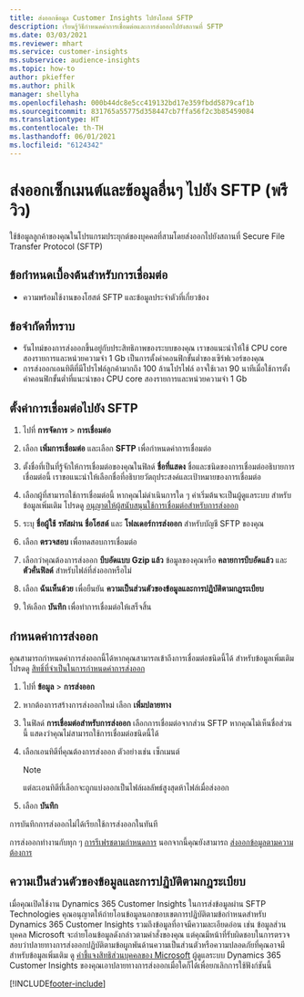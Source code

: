 ```yaml
---
title: ส่งออกข้อมูล Customer Insights ไปยังโฮสต์ SFTP
description: เรียนรู้วิธีกำหนดค่าการเชื่อมต่อและการส่งออกไปยังสถานที่ SFTP
ms.date: 03/03/2021
ms.reviewer: mhart
ms.service: customer-insights
ms.subservice: audience-insights
ms.topic: how-to
author: pkieffer
ms.author: philk
manager: shellyha
ms.openlocfilehash: 000b44dc8e5cc419132bd17e359fbdd5879caf1b
ms.sourcegitcommit: 831765a55775d358447cb7ffa56f2c3b85459084
ms.translationtype: HT
ms.contentlocale: th-TH
ms.lasthandoff: 06/01/2021
ms.locfileid: "6124342"
---
```

# <a name="export-segments-and-other-data-to-sftp-preview"></a>ส่งออกเซ็กเมนต์และข้อมูลอื่นๆ ไปยัง SFTP (พรีวิว)

ใช้ข้อมูลลูกค้าของคุณในโปรแกรมประยุกต์ของบุคคลที่สามโดยส่งออกไปยังสถานที่ Secure File Transfer Protocol (SFTP)

## <a name="prerequisites-for-connection"></a>ข้อกำหนดเบื้องต้นสำหรับการเชื่อมต่อ

- ความพร้อมใช้งานของโฮสต์ SFTP และข้อมูลประจำตัวที่เกี่ยวข้อง

## <a name="known-limitations"></a>ข้อจำกัดที่ทราบ

- รันไทม์ของการส่งออกขึ้นอยู่กับประสิทธิภาพของระบบของคุณ เราขอแนะนำให้ใช้ CPU core สองรายการและหน่วยความจำ 1 Gb เป็นการตั้งค่าคอนฟิกขั้นต่ำของเซิร์ฟเวอร์ของคุณ 
- การส่งออกเอนทิตีที่มีโปรไฟล์ลูกค้ามากถึง 100 ล้านโปรไฟล์ อาจใช้เวลา 90 นาทีเมื่อใช้การตั้งค่าคอนฟิกขั้นต่ำที่แนะนำของ CPU core สองรายการและหน่วยความจำ 1 Gb 

## <a name="set-up-connection-to-sftp"></a>ตั้งค่าการเชื่อมต่อไปยัง SFTP

1. ไปที่ **การจัดการ** > **การเชื่อมต่อ**

1. เลือก **เพิ่มการเชื่อมต่อ** และเลือก **SFTP** เพื่อกำหนดค่าการเชื่อมต่อ

1. ตั้งชื่อที่เป็นที่รู้จักให้การเชื่อมต่อของคุณในฟิลด์ **ชื่อที่แสดง** ชื่อและชนิดของการเชื่อมต่ออธิบายการเชื่อมต่อนี้ เราขอแนะนำให้เลือกชื่อที่อธิบายวัตถุประสงค์และเป้าหมายของการเชื่อมต่อ

1. เลือกผู้ที่สามารถใช้การเชื่อมต่อนี้ หากคุณไม่ดำเนินการใด ๆ ค่าเริ่มต้นจะเป็นผู้ดูแลระบบ สำหรับข้อมูลเพิ่มเติม โปรดดู [อนุญาตให้ผู้สนับสนุนใช้การเชื่อมต่อสำหรับการส่งออก](connections.md#allow-contributors-to-use-a-connection-for-exports)

1. ระบุ **ชื่อผู้ใช้** **รหัสผ่าน** **ชื่อโฮสต์** และ **โฟลเดอร์การส่งออก** สำหรับบัญชี SFTP ของคุณ

1. เลือก **ตรวจสอบ** เพื่อทดสอบการเชื่อมต่อ

1. เลือกว่าคุณต้องการส่งออก **บีบอัดแบบ Gzip แล้ว** ข้อมูลของคุณหรือ **คลายการบีบอัดแล้ว** และ **ตัวคั่นฟิลด์** สำหรับไฟล์ที่ส่งออกหรือไม่

1. เลือก **ฉันเห็นด้วย** เพื่อยืนยัน **ความเป็นส่วนตัวของข้อมูลและการปฏิบัติตามกฎระเบียบ**

1. ให้เลือก **บันทึก** เพื่อทำการเชื่อมต่อให้เสร็จสิ้น

## <a name="configure-an-export"></a>กำหนดค่าการส่งออก

คุณสามารถกำหนดค่าการส่งออกนี้ได้หากคุณสามารถเข้าถึงการเชื่อมต่อชนิดนี้ได้ สำหรับข้อมูลเพิ่มเติม โปรดดู [สิทธิ์ที่จำเป็นในการกำหนดค่าการส่งออก](export-destinations.md#set-up-a-new-export)

1. ไปที่ **ข้อมูล** > **การส่งออก**

1. หากต้องการสร้างการส่งออกใหม่ เลือก **เพิ่มปลายทาง**

1. ในฟิลด์ **การเชื่อมต่อสำหรับการส่งออก** เลือกการเชื่อมต่อจากส่วน SFTP หากคุณไม่เห็นชื่อส่วนนี้ แสดงว่าคุณไม่สามารถใช้การเชื่อมต่อชนิดนี้ได้

1. เลือกเอนทิตีที่คุณต้องการส่งออก ตัวอย่างเช่น เซ็กเมนต์

   > [!NOTE]
   > แต่ละเอนทิตีที่เลือกจะถูกแบ่งออกเป็นไฟล์ผลลัพธ์สูงสุดห้าไฟล์เมื่อส่งออก 

1. เลือก **บันทึก**

การบันทึกการส่งออกไม่ได้เรียกใช้การส่งออกในทันที

การส่งออกทำงานกับทุก ๆ [การรีเฟรชตามกำหนดการ](system.md#schedule-tab) นอกจากนี้คุณยังสามารถ [ส่งออกข้อมูลตามความต้องการ](export-destinations.md#run-exports-on-demand) 

## <a name="data-privacy-and-compliance"></a>ความเป็นส่วนตัวของข้อมูลและการปฏิบัติตามกฎระเบียบ

เมื่อคุณเปิดใช้งาน Dynamics 365 Customer Insights ในการส่งข้อมูลผ่าน SFTP Technologies คุณอนุญาตให้ถ่ายโอนข้อมูลนอกขอบเขตการปฏิบัติตามข้อกำหนดสำหรับ Dynamics 365 Customer Insights รวมถึงข้อมูลที่อาจมีความละเอียดอ่อน เช่น ข้อมูลส่วนบุคคล Microsoft จะถ่ายโอนข้อมูลดังกล่าวตามคำสั่งของคุณ แต่คุณมีหน้าที่รับผิดชอบในการตรวจสอบว่าปลายทางการส่งออกปฏิบัติตามข้อผูกพันด้านความเป็นส่วนตัวหรือความปลอดภัยที่คุณอาจมี สำหรับข้อมูลเพิ่มเติม ดู [คำชี้แจงสิทธิส่วนบุคคลของ Microsoft](https://go.microsoft.com/fwlink/?linkid=396732)
ผู้ดูแลระบบ Dynamics 365 Customer Insights ของคุณเอาปลายทางการส่งออกเมื่อใดก็ได้เพื่อยกเลิกการใช้ฟังก์ชันนี้

[!INCLUDE[footer-include](../includes/footer-banner.md)]
